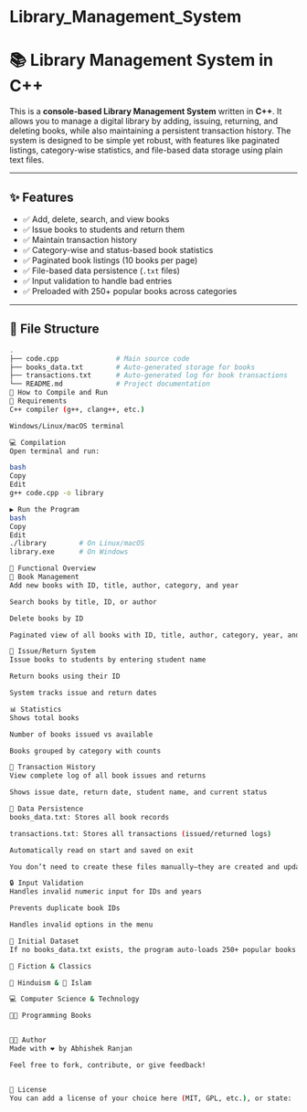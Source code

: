 # Library_Management_System
# 📚 Library Management System in C++

This is a **console-based Library Management System** written in **C++**. It allows you to manage a digital library by adding, issuing, returning, and deleting books, while also maintaining a persistent transaction history. The system is designed to be simple yet robust, with features like paginated listings, category-wise statistics, and file-based data storage using plain text files.

---

## ✨ Features

- ✅ Add, delete, search, and view books
- ✅ Issue books to students and return them
- ✅ Maintain transaction history
- ✅ Category-wise and status-based book statistics
- ✅ Paginated book listings (10 books per page)
- ✅ File-based data persistence (`.txt` files)
- ✅ Input validation to handle bad entries
- ✅ Preloaded with 250+ popular books across categories

---

## 📁 File Structure

```bash
.
├── code.cpp              # Main source code
├── books_data.txt        # Auto-generated storage for books
├── transactions.txt      # Auto-generated log for book transactions
└── README.md             # Project documentation
🔧 How to Compile and Run
🧱 Requirements
C++ compiler (g++, clang++, etc.)

Windows/Linux/macOS terminal

💻 Compilation
Open terminal and run:

bash
Copy
Edit
g++ code.cpp -o library

▶️ Run the Program
bash
Copy
Edit
./library        # On Linux/macOS
library.exe      # On Windows

🧪 Functional Overview
📌 Book Management
Add new books with ID, title, author, category, and year

Search books by title, ID, or author

Delete books by ID

Paginated view of all books with ID, title, author, category, year, and status

🔄 Issue/Return System
Issue books to students by entering student name

Return books using their ID

System tracks issue and return dates

📊 Statistics
Shows total books

Number of books issued vs available

Books grouped by category with counts

📜 Transaction History
View complete log of all book issues and returns

Shows issue date, return date, student name, and current status

💾 Data Persistence
books_data.txt: Stores all book records

transactions.txt: Stores all transactions (issued/returned logs)

Automatically read on start and saved on exit

You don’t need to create these files manually—they are created and updated by the program.

🔒 Input Validation
Handles invalid numeric input for IDs and years

Prevents duplicate book IDs

Handles invalid options in the menu

🚀 Initial Dataset
If no books_data.txt exists, the program auto-loads 250+ popular books across genres such as:

📖 Fiction & Classics

🧘 Hinduism & 📿 Islam

💻 Computer Science & Technology

👨‍💻 Programming Books


🧑‍💻 Author
Made with ❤️ by Abhishek Ranjan

Feel free to fork, contribute, or give feedback!


📄 License
You can add a license of your choice here (MIT, GPL, etc.), or state:

